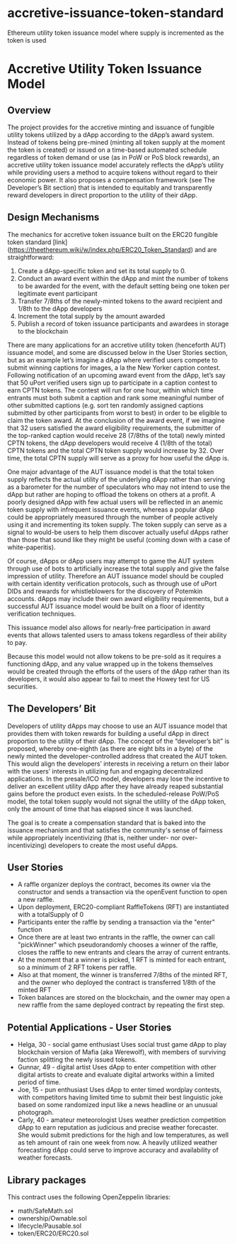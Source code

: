 # accretive-issuance-token-standard
Ethereum utility token issuance model where supply is incremented as the token is used

# **Accretive Utility Token Issuance Model**

## **Overview**
The project provides for the accretive minting and issuance of fungible utility tokens utilized by a dApp according to the dApp’s award system.  Instead of tokens being pre-mined (minting all token supply at the moment the token is created) or issued on a time-based automated schedule regardless of token demand or use (as in PoW or PoS block rewards), an accretive utility token issuance model accurately reflects the dApp’s utility while providing users a method to acquire tokens without regard to their economic power.  It also proposes a compensation framework (see The Developer’s Bit section) that is intended to equitably and transparently reward developers in direct proportion to the utility of their dApp.

## **Design Mechanisms**
The mechanics for accretive token issuance built on the ERC20 fungible token standard [link] (https://theethereum.wiki/w/index.php/ERC20_Token_Standard) and are straightforward:  
1. Create a dApp-specific token and set its total supply to 0.
1. Conduct an award event within the dApp and mint the number of tokens to be awarded for the event, with the default setting being one token per legitimate event participant
1. Transfer 7/8ths of the newly-minted tokens to the award recipient and 1/8th to the dApp developers
1. Increment the total supply by the amount awarded
1. Publish a record of token issuance participants and awardees in storage to the blockchain

There are many applications for an accretive utility token (henceforth AUT) issuance model, and some are discussed below in the User Stories section, but as an example let’s imagine a dApp where verified users compete to submit winning captions for images, a la the New Yorker caption contest.  Following notification of an upcoming award event from the dApp, let’s say that 50 uPort verified users sign up to participate in a caption contest to earn CPTN tokens.  The contest will run for one hour, within which time entrants must both submit a caption and rank some meaningful number of other submitted captions (e.g. sort ten randomly assigned captions submitted by other participants from worst to best) in order to be eligible to claim the token award.   At the conclusion of the award event, if we imagine that 32 users satisfied the award eligibility requirements, the submitter of the top-ranked caption would receive 28 (7/8ths of the total) newly minted CPTN tokens, the dApp developers would receive 4 (1/8th of the total) CPTN tokens and the total CPTN token supply would increase by 32.   Over time, the total CPTN supply will serve as a proxy for how useful the dApp is.

One major advantage of the AUT issuance model is that the total token supply reflects the actual utility of the underlying dApp rather than serving as a barometer for the number of speculators who may not intend to use the dApp but rather are hoping to offload the tokens on others at a profit.  A poorly designed dApp with few actual users will be reflected in an anemic token supply with infrequent issuance events, whereas a popular dApp could be appropriately measured through the number of people actively using it and incrementing its token supply.  The token supply can serve as a signal to would-be users to help them discover actually useful dApps rather than those that sound like they might be useful (coming down with a case of white-paperitis).

Of course, dApps or dApp users may attempt to game the AUT system through use of bots to artificially increase the total supply and give the false impression of utility.  Therefore an AUT issuance model should be coupled with certain identity verification protocols, such as through use of uPort DIDs and rewards for whistleblowers for the discovery of Potemkin accounts.  dApps may include their own award eligibility requirements, but a successful AUT issuance model would be built on a floor of identity verification techniques.

This issuance model also allows for nearly-free participation in award events that allows talented users to amass tokens regardless of their ability to pay.  

Because this model would not allow tokens to be pre-sold as it requires a functioning dApp, and any value wrapped up in the tokens themselves would be created through the efforts of the users of the dApp rather than its developers, it would also appear to fail to meet the Howey test for US securities.  

## **The Developers’ Bit**
Developers of utility dApps may choose to use an AUT issuance model that provides them with token rewards for building a useful dApp in direct proportion to the utility of their dApp.  The concept of the “developer’s bit” is proposed, whereby one-eighth (as there are eight bits in a byte) of the newly minted the developer-controlled address that created the AUT token.  This would align the developers’ interests in receiving a return on their labor with the users’ interests in utilizing fun and engaging decentralized applications.  In the presale/ICO model, developers may lose the incentive to deliver an excellent utility dApp after they have already reaped substantial gains before the product even exists.  In the scheduled-release PoW/PoS model, the total token supply would not signal the utility of the dApp token, only the amount of time that has elapsed since it was launched.

The goal is to create a compensation standard that is baked into the issuance mechanism and that satisfies the community's sense of fairness while appropriately incentivizing (that is, neither under- nor over-incentivizing) developers to create the most useful dApps.

## **User Stories**
* A raffle organizer deploys the contract, becomes its owner via the constructor and sends a transaction via
the openEvent function to open a new raffle.
* Upon deployment, ERC20-compliant RaffleTokens (RFT) are instantiated with a totalSupply of 0
* Participants enter the raffle by sending a transaction via the "enter" function
* Once there are at least two entrants in the raffle, the owner can call "pickWinner" which pseudorandomly chooses a winner
of the raffle, closes the raffle to new entrants and clears the array of current entrants.
* At the moment that a winner is picked, 1 RFT is minted for each entrant, so a minimum of 2 RFT tokens per raffle.
* Also at that moment, the winner is transferred 7/8ths of the minted RFT, and the owner who deployed the contract is 
transferred 1/8th of the minted RFT
* Token balances are stored on the blockchain, and the owner may open a new raffle from the same deployed contract by repeating the first step.  


## **Potential Applications - User Stories**
* Helga, 30 - social game enthusiast
Uses social trust game dApp to play blockchain version of Mafia (aka Werewolf), with members of surviving faction splitting the newly issued tokens.
* Gunnar, 49 - digital artist 
Uses dApp to enter competition with other digital artists to create and evaluate digital artworks within a limited period of time. 
* Joe, 15 - pun enthusiast
Uses dApp to enter timed wordplay contests, with competitors having limited time to submit their best linguistic joke based on some randomized input like a news headline or an unusual photograph.
* Carly, 40 - amateur meteorologist
Uses weather prediction competition dApp to earn reputation as judicious and precise weather forecaster.  She would submit predictions for the high and low temperatures, as well as teh amount of rain one week from now.  A heavily utilized weather forecasting dApp could serve to improve accuracy and availability of weather forecasts.  

## **Library packages**
This contract uses the following OpenZeppelin libraries:
* math/SafeMath.sol
* ownership/Ownable.sol
* lifecycle/Pausable.sol
* token/ERC20/ERC20.sol


 
